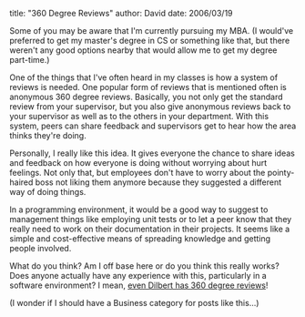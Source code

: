 
title: "360 Degree Reviews"
author: David
date: 2006/03/19

<P>Some of you may be aware that I'm currently pursuing my MBA. (I would've preferred to get my master's degree in CS or something like that, but there weren't any good options nearby that would allow me to get my degree part-time.)</P>
<P>One of the things that I've often heard in my classes is how a system of reviews is needed. One popular form of reviews that is mentioned often is anonymous 360 degree&nbsp;reviews. Basically, you not only get the standard review from your supervisor, but you also give anonymous reviews back to your supervisor as well as to the others in your department. With this system, peers can share feedback and supervisors get to hear how the area thinks they're doing.</P>
<P>Personally, I really like this idea. It gives everyone the chance to share ideas and feedback on how everyone is doing without worrying about hurt feelings. Not only that, but employees don't have to worry about the pointy-haired boss not liking them anymore because they suggested a different way of doing things.</P>
<P>In a programming environment, it would be a good way to suggest to management things like employing unit tests or to let a peer know that they really need to work on their documentation in their projects. It seems like a simple and cost-effective means of spreading knowledge and getting people involved.</P>
<P>What do you think? Am I off base here or do you think this really works? Does anyone actually have any experience with this, particularly in a software environment? I mean, <A href="http://www.dilbert.com/comics/dilbert/archive/dilbert-20060319.html">even Dilbert has 360 degree reviews</A>!</P>
<P>(I wonder if I should have a Business category for posts like this...)</P>

